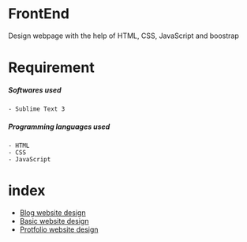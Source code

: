 # FrontEnd
 Design webpage with the help of HTML, CSS, JavaScript and boostrap

# Requirement
##### Softwares used
```
- Sublime Text 3
```

##### Programming languages used
```
- HTML
- CSS
- JavaScript
```
# index

- [Blog website design](https://github.com/shreyaskale2001/FrontEnd/tree/master/Boostrap)
- [Basic website design](https://github.com/shreyaskale2001/FrontEnd/tree/master/FrontEnd)
- [Protfolio website design](https://github.com/shreyaskale2001/FrontEnd/tree/master/Portfolios)
